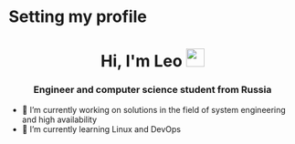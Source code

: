 # Setting my profile
<h1 align="center">Hi, I'm Leo</a> 
<img src="https://github.com/blackcater/blackcater/raw/main/images/Hi.gif" height="32"/></h1>
<h3 align="center">Engineer and computer science student from Russia</h3>

- 🔭 I’m currently working on solutions in the field of system engineering and high availability 
- 🌱 I’m currently learning Linux and DevOps
